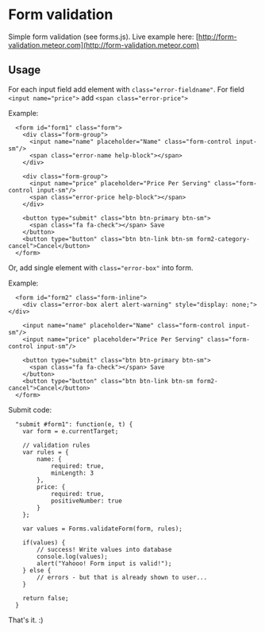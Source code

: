 Form validation
===============

Simple form validation (see forms.js). Live example here: [http://form-validation.meteor.com](http://form-validation.meteor.com)

Usage
-----

For each input field add element with `class="error-fieldname"`. For field `<input name="price">` add `<span class="error-price">`

Example:

`````
  <form id="form1" class="form">
    <div class="form-group">
      <input name="name" placeholder="Name" class="form-control input-sm"/>
      <span class="error-name help-block"></span>
    </div>
  
    <div class="form-group">
      <input name="price" placeholder="Price Per Serving" class="form-control input-sm"/>
      <span class="error-price help-block"></span>
    </div>
  
    <button type="submit" class="btn btn-primary btn-sm">
      <span class="fa fa-check"></span> Save
    </button>
    <button type="button" class="btn btn-link btn-sm form2-category-cancel">Cancel</button>
  </form>
`````

Or, add single element with `class="error-box"` into form.

Example:

`````
  <form id="form2" class="form-inline">
    <div class="error-box alert alert-warning" style="display: none;"></div>
  
    <input name="name" placeholder="Name" class="form-control input-sm"/>
    <input name="price" placeholder="Price Per Serving" class="form-control input-sm"/>
  
    <button type="submit" class="btn btn-primary btn-sm">
      <span class="fa fa-check"></span> Save
    </button>
    <button type="button" class="btn btn-link btn-sm form2-cancel">Cancel</button>
  </form>
`````

Submit code:
`````
  "submit #form1": function(e, t) {
  	var form = e.currentTarget;
  
    // validation rules
  	var rules = {
  		name: {
  			required: true,
  			minLength: 3
  		}, 
  		price: {
  			required: true,
  			positiveNumber: true
  		}
  	};
  
  	var values = Forms.validateForm(form, rules);
  
  	if(values) {
  		// success! Write values into database
  		console.log(values);
  		alert("Yahooo! Form input is valid!");
  	} else {
  		// errors - but that is already shown to user...
  	}
  
  	return false;
  }
`````

That's it. :)
